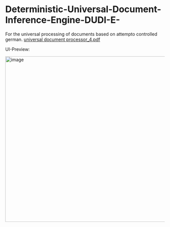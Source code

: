 # Deterministic-Universal-Document-Inference-Engine-DUDI-E-

 For the universal processing of documents based on attempto controlled german. 
[universal document processor_4.pdf](https://github.com/user-attachments/files/21687879/universal.document.processor_4.pdf)

UI-Preview:

<img width="1536" height="524" alt="image" src="https://github.com/user-attachments/assets/826e2e0e-dbd0-4275-9b70-5b9e19e54ca6" />
